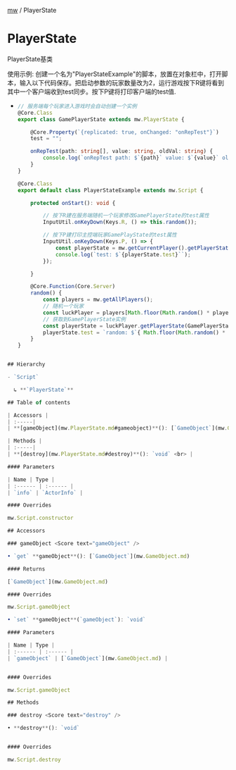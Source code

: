 [mw](../modules/Core.mw.md) / PlayerState

# PlayerState <Badge type="tip" text="Class" /> <Score text="PlayerState" />

PlayerState基类

使用示例: 创建一个名为"PlayerStateExample"的脚本，放置在对象栏中，打开脚本，输入以下代码保存。把启动参数的玩家数量改为2，运行游戏按下R键将看到其中一个客户端收到test同步。按下P键将打印客户端的test值.
* ``` typescript
  // 服务端每个玩家进入游戏时会自动创建一个实例
  @Core.Class
  export class GamePlayerState extends mw.PlayerState {

      @Core.Property(`{replicated: true, onChanged: "onRepTest"}`)
      test = "";

      onRepTest(path: string[], value: string, oldVal: string) {
          console.log(`onRepTest path: $`{path}` value: $`{value}` oldVal: $`{oldVal}``);
      }
  }

  @Core.Class
  export default class PlayerStateExample extends mw.Script {

      protected onStart(): void {

          // 按下R建在服务端随机一个玩家修改GamePlayerState的test属性
          InputUtil.onKeyDown(Keys.R, () => this.random());

          // 按下P建打印主控端玩家GamePlayState的test属性
          InputUtil.onKeyDown(Keys.P, () => {
              const playerState = mw.getCurrentPlayer().getPlayerState(GamePlayerState);
              console.log(`test: $`{playerState.test}``);
          });

      }

      @Core.Function(Core.Server)
      random() {
          const players = mw.getAllPlayers();
          // 随机一个玩家
          const luckPlayer = players[Math.floor(Math.random() * players.length)];
          // 获取到GamePlayerState实例
          const playerState = luckPlayer.getPlayerState(GamePlayerState);
          playerState.test = `random: $`{ Math.floor(Math.random() * 100)}``;
      }
  }
```ts

## Hierarchy

- `Script`

  ↳ **`PlayerState`**

## Table of contents

| Accessors |
| :-----|
| **[gameObject](mw.PlayerState.md#gameobject)**(): [`GameObject`](mw.GameObject.md) <br> |

| Methods |
| :-----|
| **[destroy](mw.PlayerState.md#destroy)**(): `void` <br> |

#### Parameters

| Name | Type |
| :------ | :------ |
| `info` | `ActorInfo` |

#### Overrides

mw.Script.constructor

## Accessors

### gameObject <Score text="gameObject" /> 

• `get` **gameObject**(): [`GameObject`](mw.GameObject.md)

#### Returns

[`GameObject`](mw.GameObject.md)

#### Overrides

mw.Script.gameObject

• `set` **gameObject**(`gameObject`): `void`

#### Parameters

| Name | Type |
| :------ | :------ |
| `gameObject` | [`GameObject`](mw.GameObject.md) |


#### Overrides

mw.Script.gameObject

## Methods

### destroy <Score text="destroy" /> 

• **destroy**(): `void`


#### Overrides

mw.Script.destroy
